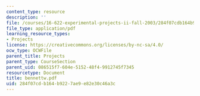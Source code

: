 ```yaml
---
content_type: resource
description: ''
file: /courses/16-622-experimental-projects-ii-fall-2003/284f07cdb164b9227ae9e82e30c46a3c_bennettw.pdf
file_type: application/pdf
learning_resource_types:
- Projects
license: https://creativecommons.org/licenses/by-nc-sa/4.0/
ocw_type: OCWFile
parent_title: Projects
parent_type: CourseSection
parent_uid: 086515f7-604e-5152-48f4-9912745f7345
resourcetype: Document
title: bennettw.pdf
uid: 284f07cd-b164-b922-7ae9-e82e30c46a3c
---
```

